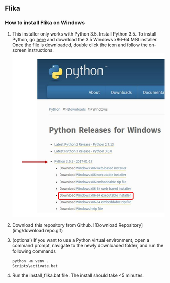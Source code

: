 ## Flika ##
### How to install Flika on Windows ###
1. This installer only works with Python 3.5. Install Python 3.5. To install Python, go [here](https://www.python.org/downloads/windows/) and download the 3.5 Windows x86-64 MSI installer.  Once the file is downloaded, double click the icon and follow the on-screen instructions.
![Download Python](img/download_python.jpg)

2. Download this repository from Github. 
![Download Repository](img/download repo.gif)

3. (optional) If you want to use a Python virtual environment, open a command prompt, navigate to the newly downloaded folder, and run the following commands

	```
	python -m venv .
	Scripts\activate.bat
	```
4. Run the install_flika.bat file. The install should take <5 minutes.